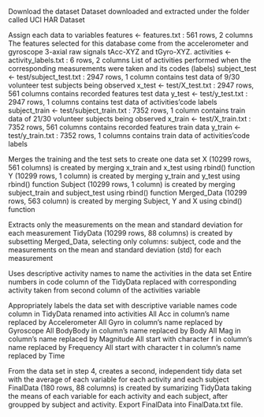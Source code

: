 Download the dataset
  Dataset downloaded and extracted under the folder called UCI HAR Dataset

Assign each data to variables
  features <- features.txt : 561 rows, 2 columns
  The features selected for this database come from the accelerometer and gyroscope 3-axial raw     signals tAcc-XYZ and tGyro-XYZ.
  activities <- activity_labels.txt : 6 rows, 2 columns
  List of activities performed when the corresponding measurements were taken and its codes     (labels)
  subject_test <- test/subject_test.txt : 2947 rows, 1 column
  contains test data of 9/30 volunteer test subjects being observed
  x_test <- test/X_test.txt : 2947 rows, 561 columns
  contains recorded features test data
  y_test <- test/y_test.txt : 2947 rows, 1 columns
  contains test data of activities’code labels
  subject_train <- test/subject_train.txt : 7352 rows, 1 column
  contains train data of 21/30 volunteer subjects being observed
  x_train <- test/X_train.txt : 7352 rows, 561 columns
  contains recorded features train data
  y_train <- test/y_train.txt : 7352 rows, 1 columns
  contains train data of activities’code labels

Merges the training and the test sets to create one data set
  X (10299 rows, 561 columns) is created by merging x_train and x_test using rbind() function
  Y (10299 rows, 1 column) is created by merging y_train and y_test using rbind() function
  Subject (10299 rows, 1 column) is created by merging subject_train and subject_test using   rbind() function
  Merged_Data (10299 rows, 563 column) is created by merging Subject, Y and X using cbind() function

Extracts only the measurements on the mean and standard deviation for each measurement
  TidyData (10299 rows, 88 columns) is created by subsetting Merged_Data, selecting only columns:   subject, code and the measurements on the mean and standard deviation (std) for each measurement
  
Uses descriptive activity names to name the activities in the data set
  Entire numbers in code column of the TidyData replaced with corresponding activity taken from     second column of the activities variable

Appropriately labels the data set with descriptive variable names
  code column in TidyData renamed into activities
  All Acc in column’s name replaced by Accelerometer
  All Gyro in column’s name replaced by Gyroscope
  All BodyBody in column’s name replaced by Body
  All Mag in column’s name replaced by Magnitude
  All start with character f in column’s name replaced by Frequency
  All start with character t in column’s name replaced by Time

From the data set in step 4, creates a second, independent tidy data set with the average of each   variable for each activity and each subject
  FinalData (180 rows, 88 columns) is created by sumarizing TidyData taking the means of each       variable for each activity and each subject, after groupped by subject and activity.
  Export FinalData into FinalData.txt file.